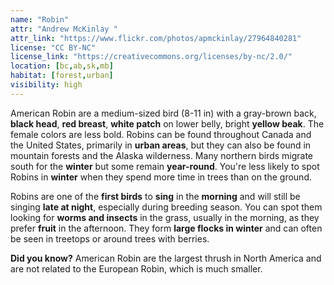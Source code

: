 ```yaml
---
name: "Robin"
attr: "Andrew McKinlay "
attr_link: "https://www.flickr.com/photos/apmckinlay/27964840281"
license: "CC BY-NC"
license_link: "https://creativecommons.org/licenses/by-nc/2.0/"
location: [bc,ab,sk,mb]
habitat: [forest,urban]
visibility: high
---
```

American Robin are a medium-sized bird (8-11 in) with a gray-brown back, **black head**, **red breast**, **white patch** on lower belly, bright **yellow beak**. The female colors are less bold. Robins can be found throughout Canada and the United States, primarily in **urban areas**, but they can also be found in mountain forests and the Alaska wilderness. Many northern birds migrate south for the **winter** but some remain **year-round**. You're less likely to spot Robins in **winter** when they spend more time in trees than on the ground.

Robins are one of the **first birds** to **sing** in the **morning** and will still be singing **late at night**, especially during breeding season. You can spot them looking for **worms and insects** in the grass, usually in the morning, as they prefer **fruit** in the afternoon. They form **large flocks in winter** and can often be seen in treetops or around trees with berries.

**Did you know?** American Robin are the largest thrush in North America and are not related to the European Robin, which is much smaller.
